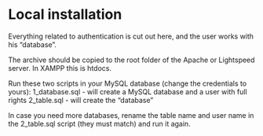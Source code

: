 # Local installation

Everything related to authentication is cut out here, and the user works with his “database”.
 
The archive should be copied to the root folder of the Apache or Lightspeed server. In XAMPP this is htdocs.
 
Run these two scripts in your MySQL database (change the credentials to yours):
1_database.sql - will create a MySQL database and a user with full rights
2_table.sql - will create the “database”

In case you need more databases, rename the table name and user name in the 2_table.sql script (they must match) and run it again.
